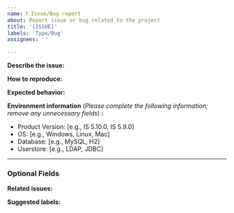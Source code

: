 ```yaml
---
name: ❗️ Issue/Bug report
about: Report issue or bug related to the project
title: '[ISSUE]'
labels: 'Type/Bug'
assignees: ''

---
```


**Describe the issue:**
<!-- A clear and concise description of what the bug is. If applicable, add screenshots to help explain your problem. -->

**How to reproduce:**
<!-- Steps to reproduce the behavior. -->

**Expected behavior:**
<!-- A clear and concise description of what you expected to happen. -->

**Environment information** (_Please complete the following information; remove  any unnecessary fields_) **:**
 - Product Version: [e.g., IS 5.10.0, IS 5.9.0]
 - OS: [e.g., Windows, Linux, Mac]
 - Database: [e.g., MySQL, H2]
 - Userstore: [e.g., LDAP, JDBC]

---

### Optional Fields

**Related issues:**
<!-- Any related issues from this/other repositories-->

**Suggested labels:**
<!-- Only to be used by non-members -->
